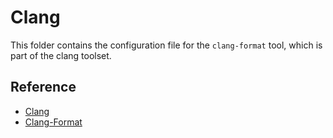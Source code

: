 # Clang

This folder contains the configuration file for the `clang-format` tool, which
is part of the clang toolset.

## Reference

- [Clang](https://clang.llvm.org/)
- [Clang-Format](https://clang.llvm.org/docs/ClangFormat.html)
